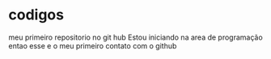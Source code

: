 # codigos
meu primeiro repositorio no git hub
Estou iniciando na area de programação entao esse e o meu primeiro contato com o github
